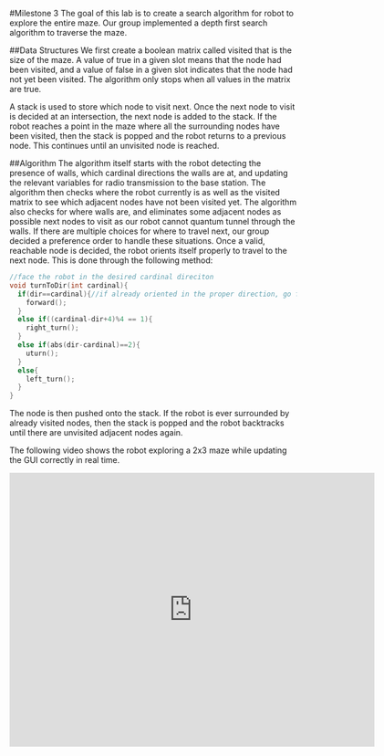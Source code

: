 #Milestone 3
The goal of this lab is to create a search algorithm for robot to explore the entire maze. 
Our group implemented a depth first search algorithm to traverse the maze.

##Data Structures
We first create a boolean matrix called visited that is the size of the maze. A value of true in a given slot means that the node had been visited, and a value of false in a given slot indicates that the node had not yet been visited. The algorithm only stops when all values in the matrix are true.

A stack is used to store which node to visit next. Once the next node to visit is decided at an intersection, the next node is added to the stack. If the robot reaches a point in the maze where all the surrounding nodes have been visited, then the stack is popped and the robot returns to a previous node. This continues until an unvisited node is reached.

##Algorithm
The algorithm itself starts with the robot detecting the presence of walls, which cardinal directions the walls are at, and updating the relevant variables for radio transmission to the base station. The algorithm then checks where the robot currently is as well as the visited matrix to see which adjacent nodes have not been visited yet. The algorithm also checks for where walls are, and eliminates some adjacent nodes as possible next nodes to visit as our robot cannot quantum tunnel through the walls. If there are multiple choices for where to travel next, our group decided a preference order to handle these situations. Once a valid, reachable node is decided, the robot orients itself properly to travel to the next node. This is done through the following method:
```cpp
//face the robot in the desired cardinal direciton
void turnToDir(int cardinal){
  if(dir==cardinal){//if already oriented in the proper direction, go forward
    forward();
  }
  else if((cardinal-dir+4)%4 == 1){
    right_turn();
  }
  else if(abs(dir-cardinal)==2){
    uturn();  
  }
  else{
    left_turn();
  }
}
```

The node is then pushed onto the stack. If the robot is ever surrounded by already visited nodes, then the stack is popped and the robot backtracks until there are unvisited adjacent nodes again.


The following video shows the robot exploring a 2x3 maze while updating the GUI correctly in real time.
<iframe width="640" height="480" src="https://www.youtube.com/embed/kUjGW06mavE" frameborder="0" allowfullscreen></iframe>